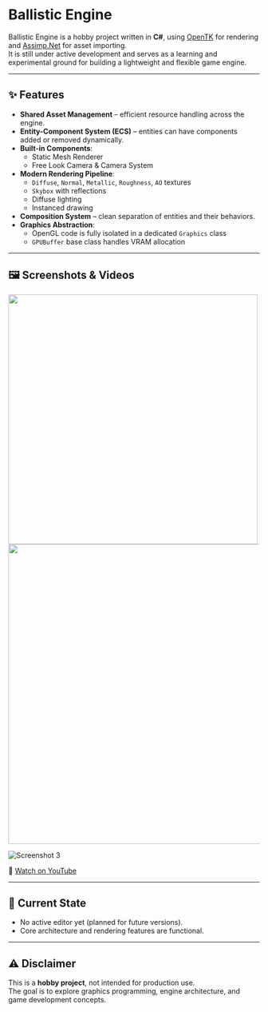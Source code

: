 # Ballistic Engine

Ballistic Engine is a hobby project written in **C#**, using [OpenTK](https://opentk.net/) for rendering and [Assimp.Net](https://github.com/assimp/assimp-net) for asset importing.  
It is still under active development and serves as a learning and experimental ground for building a lightweight and flexible game engine.

---

## ✨ Features

- **Shared Asset Management** – efficient resource handling across the engine.
- **Entity-Component System (ECS)** – entities can have components added or removed dynamically.
- **Built-in Components**:
  - Static Mesh Renderer
  - Free Look Camera & Camera System
- **Modern Rendering Pipeline**:
  - `Diffuse`, `Normal`, `Metallic`, `Roughness`, `AO` textures
  - `Skybox` with reflections
  - Diffuse lighting
  - Instanced drawing
- **Composition System** – clean separation of entities and their behaviors.
- **Graphics Abstraction**:
  - OpenGL code is fully isolated in a dedicated `Graphics` class
  - `GPUBuffer` base class handles VRAM allocation

---

## 🖼️ Screenshots & Videos

<img src="https://github.com/user-attachments/assets/b0a6f0ff-ceb6-424b-92cb-0abdaebef505" width="500" />
<img src="https://github.com/user-attachments/assets/ee589419-5371-4b64-a08b-a24ffeb6cb74" width="600" />

![Screenshot 3](https://github.com/user-attachments/assets/816fb1af-331c-4cb8-96e8-f26593459c94)

🎥 [Watch on YouTube](https://www.youtube.com/watch?v=6uzjT07534k)

---

## 📌 Current State

- No active editor yet (planned for future versions).
- Core architecture and rendering features are functional.

---

## ⚠️ Disclaimer

This is a **hobby project**, not intended for production use.  
The goal is to explore graphics programming, engine architecture, and game development concepts.
